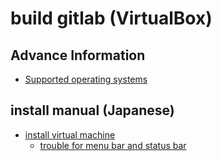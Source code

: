 # build gitlab (VirtualBox)

## Advance Information
- [Supported operating systems](https://docs.gitlab.com/ee/administration/package_information/supported_os.html)

## install manual (Japanese)
- [install virtual machine](https://qiita.com/HirMtsd/items/225c20b77a7cd5194834)
  - [trouble for menu bar and status bar](https://qiita.com/baggio/items/ec7ab5e4bac774c11686)
